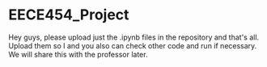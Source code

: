 # EECE454_Project
Hey guys, please upload just the .ipynb files in the repository and that's all.
Upload them so I and you also can check other code and run if necessary.
We will share this with the professor later.

